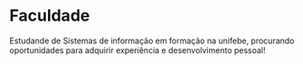 # Faculdade
Estudande de Sistemas de informação em formação na unifebe, procurando oportunidades para adquirir experiência e desenvolvimento pessoal!
